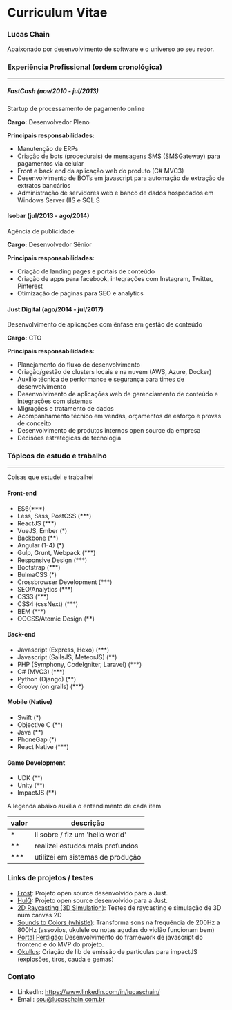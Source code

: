 # Curriculum Vitae
### Lucas Chain

Apaixonado por desenvolvimento de software e o universo ao seu redor.
### Experiência Profissional (ordem cronológica)
---
##### FastCash (nov/2010 - jul/2013)
Startup de processamento de pagamento online

**Cargo:** Desenvolvedor Pleno

**Principais responsabilidades:**
  - Manutenção de ERPs
  - Criação de bots (procedurais) de mensagens SMS (SMSGateway) para pagamentos via celular
  - Front e back end da aplicação web do produto (C# MVC3)
  - Desenvolvimento de BOTs em javascript para automação de extração de extratos bancários
  - Administração de servidores web e banco de dados hospedados em Windows Server (IIS e SQL S

#### Isobar (jul/2013 - ago/2014)
Agência de publicidade

**Cargo:** Desenvolvedor Sênior

**Principais responsabilidades:**
  - Criação de landing pages e portais de conteúdo 
  - Criação de apps para facebook, integrações com Instagram, Twitter, Pinterest
  - Otimização de páginas para SEO e analytics
 
#### Just Digital (ago/2014 - jul/2017)
Desenvolvimento de aplicações com ênfase em gestão de conteúdo

**Cargo:** CTO

**Principais responsabilidades:**
  - Planejamento do fluxo de desenvolvimento
  - Criação/gestão de clusters locais e na nuvem (AWS, Azure, Docker)
  - Auxilio técnica de performance e segurança para times de desenvolvimento
  - Desenvolvimento de aplicações web de gerenciamento de conteúdo e integrações com sistemas 
  - Migrações e tratamento de dados
  - Acompanhamento técnico em vendas, orçamentos de esforço e provas de conceito
  - Desenvolvimento de produtos internos open source da empresa
  - Decisões estratégicas de tecnologia

### Tópicos de estudo e trabalho
---

Coisas que estudei e trabalhei

#### Front-end

  - ES6(***)
  - Less, Sass, PostCSS (***)
  - ReactJS (***)
  - VueJS, Ember (*)
  - Backbone (**)
  - Angular (1-4) (*)
  - Gulp, Grunt, Webpack (***)
  - Responsive Design (***)
  - Bootstrap (***)
  - BulmaCSS (*)
  - Crossbrowser Development (***)
  - SEO/Analytics (***)
  - CSS3 (***)
  - CSS4 (cssNext) (***)
  - BEM (***)
  - OOCSS/Atomic Design (**)

#### Back-end
  - Javascript (Express, Hexo) (***)
  - Javascript (SailsJS, MeteorJS) (**)
  - PHP (Symphony, CodeIgniter, Laravel) (***)
  - C# (MVC3) (***)
  - Python (Django) (**)
  - Groovy (on grails) (***)
  
#### Mobile (Native)
  - Swift (*)
  - Objective C (**)
  - Java (**)
  - PhoneGap (*)
  - React Native (***)

#### Game Development
  - UDK (**)
  - Unity (**)
  - ImpactJS (**)

A legenda abaixo auxilia o entendimento de cada item

|valor|descrição|
|---|---|
|*|li sobre / fiz um 'hello world'|
|**|realizei estudos mais profundos|
|***|utilizei em sistemas de produção|

### Links de projetos / testes

  - [Frost](http://justdigital.github.io/frost/): Projeto open source desenvolvido para a Just.
  - [HulQ](http://justdigital.github.io/hulq/): Projeto open source desenvolvido para a Just.
  - [2D Raycasting (3D Simulation)](http://lab.lucaschain.com.br/raycasting/): Testes de raycasting e simulação de 3D num canvas 2D
  - [Sounds to Colors (whistle)](http://lab.lucaschain.com.br/webapi/): Transforma sons na frequência de 200Hz a 800Hz (assovios, ukulele ou notas agudas do violão funcionam bem)
  - [Portal Perdigão](http://www.perdigao.com.br): Desenvolvimento do framework de javascript do frontend e do MVP do projeto.
  - [Okullus](http://lab.lucaschain.com.br/okullus/): Criação de lib de emissão de partículas para impactJS (explosões, tiros, cauda e gemas)

### Contato

  - LinkedIn: https://www.linkedin.com/in/lucaschain/
  - Email: sou@lucaschain.com.br
